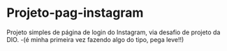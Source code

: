 # Projeto-pag-instagram
Projeto simples de página de login do Instagram, via desafio de projeto da DIO.
-(é minha primeira vez fazendo algo do tipo, pega leve!!)
